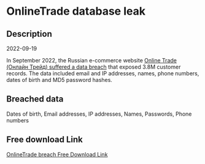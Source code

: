 # OnlineTrade database leak

## Description

2022-09-19

In September 2022, the Russian e-commerce website <a href="https://xakep.ru/2022/09/21/new-leaks/" target="_blank" rel="noopener">Online Trade (Онлайн Трейд) suffered a data breach</a> that exposed 3.8M customer records. The data included email and IP addresses, names, phone numbers, dates of birth and MD5 password hashes.

## Breached data

Dates of birth, Email addresses, IP addresses, Names, Passwords, Phone numbers

## Free download Link

[OnlineTrade breach Free Download Link](https://tinyurl.com/2b2k277t)